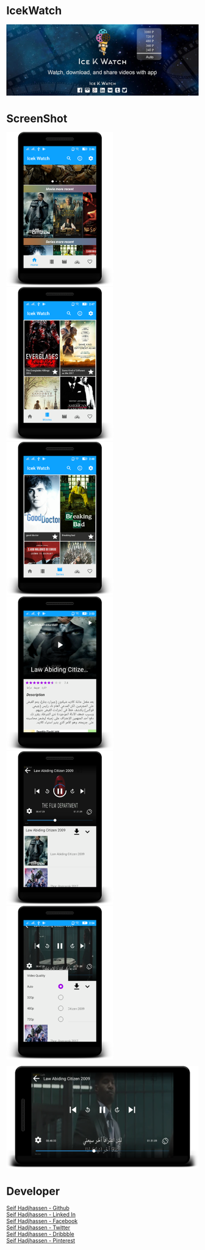 
# IcekWatch
<img src="screenshot/banner.jpg" width="850">

# ScreenShot

<img src="screenshot/s1.png" width="280"><img src="screenshot/s2.png" width="280"><img src="screenshot/s3.png" width="280">
<img src="screenshot/s4.png" width="280"><img src="screenshot/s5.png" width="280"><img src="screenshot/s6.png" width="280">

<img src="screenshot/s7.png" >


# Developer
[Seif Hadjhassen - Github](https://github.com/seifhjh)\
[Seif Hadjhassen - Linked In](https://www.linkedin.com/in/seifhadjhassen)\
[Seif Hadjhassen - Facebook](https://www.facebook.com/seif.hajhassen)\
[Seif Hadjhassen - Twitter](https://twitter.com/seifhadjhassen)\
[Seif Hadjhassen - Dribbble](https://dribbble.com/seifhadjhassen)\
[Seif Hadjhassen - Pinterest](https://www.pinterest.com/seifhadjhassen)
